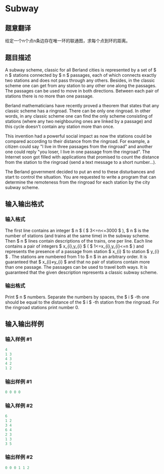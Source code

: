 # Subway

## 题意翻译

给定一个n个点n条边存在唯一环的联通图，求每个点到环的距离。

## 题目描述

A subway scheme, classic for all Berland cities is represented by a set of $ n $ stations connected by $ n $ passages, each of which connects exactly two stations and does not pass through any others. Besides, in the classic scheme one can get from any station to any other one along the passages. The passages can be used to move in both directions. Between each pair of stations there is no more than one passage.

Berland mathematicians have recently proved a theorem that states that any classic scheme has a ringroad. There can be only one ringroad. In other words, in any classic scheme one can find the only scheme consisting of stations (where any two neighbouring ones are linked by a passage) and this cycle doesn't contain any station more than once.

This invention had a powerful social impact as now the stations could be compared according to their distance from the ringroad. For example, a citizen could say "I live in three passages from the ringroad" and another one could reply "you loser, I live in one passage from the ringroad". The Internet soon got filled with applications that promised to count the distance from the station to the ringroad (send a text message to a short number...).

The Berland government decided to put an end to these disturbances and start to control the situation. You are requested to write a program that can determine the remoteness from the ringroad for each station by the city subway scheme.

## 输入输出格式

### 输入格式

The first line contains an integer $ n $ ( $ 3<=n<=3000 $ ), $ n $ is the number of stations (and trains at the same time) in the subway scheme. Then $ n $ lines contain descriptions of the trains, one per line. Each line contains a pair of integers $ x_{i},y_{i} $ ( $ 1<=x_{i},y_{i}<=n $ ) and represents the presence of a passage from station $ x_{i} $ to station $ y_{i} $ . The stations are numbered from 1 to $ n $ in an arbitrary order. It is guaranteed that $ x_{i}≠y_{i} $ and that no pair of stations contain more than one passage. The passages can be used to travel both ways. It is guaranteed that the given description represents a classic subway scheme.

### 输出格式

Print $ n $ numbers. Separate the numbers by spaces, the $ i $ -th one should be equal to the distance of the $ i $ -th station from the ringroad. For the ringroad stations print number 0.

## 输入输出样例

### 输入样例 #1

```cpp
4
1 3
4 3
4 2
1 2

```
### 输出样例 #1

```cpp
0 0 0 0 
```


### 输入样例 #2

```cpp
6
1 2
3 4
6 4
2 3
1 3
3 5

```
### 输出样例 #2

```cpp
0 0 0 1 1 2 
```


